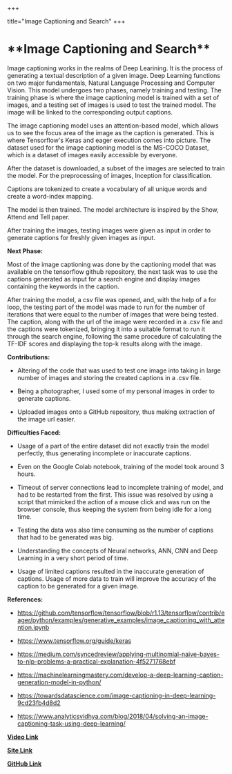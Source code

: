 +++

title="Image Captioning and Search"
+++

<h1>**Image Captioning and Search**</h1>
<body>

Image captioning works in the realms of Deep Learining. It is the process of generating a textual description of a given image. Deep Learning functions on two major fundamentals, Natural Language Processing and Computer Vision.
This model undergoes two phases, namely training and testing. The training phase is where the image captioning model is trained with a set of images, and a testing set of images is used to test the trained model.
The image will be linked to the corresponding output captions.

The image captioning model uses an attention-based model, which allows us to see the focus area of the image as the caption is generated.
This is where Tensorflow's Keras and eager execution comes into picture. The dataset used for the image captioning model is the MS-COCO Dataset, which is a dataset of images easily accessible by everyone.

After the dataset is downloaded, a subset of the images are selected to train the model. For the preprocessing of images, Inception for classification.

Captions are tokenized to create a vocabulary of all unique words and create a word-index mapping.

The model is then trained. The model architecture is inspired by the Show, Attend and Tell paper.

After training the images, testing images were given as input in order to generate captions for freshly given images as input.



**Next Phase:**

Most of the image captioning was done by the captioning model that was available on the tensorflow github repository, the next task was to use the captions generated as input for a search engine and display images containing the keywords in the caption.

After training the model, a csv file was opened, and, with the help of a for loop, the testing part of the model was made to run for the number of iterations that were equal to the number of images that were being tested.
The caption, along with the url of the image were recorded in a .csv file and the captions were tokenized, bringing it into a suitable format to run it through the search engine, following the same procedure of calculating the TF-IDF scores and displaying the top-k results along with the image.



**Contributions:**

* Altering of the code that was used to test one image into taking in large number of images and storing the created captions in a .csv file.

* Being a photographer, I used some of my personal images in order to generate captions.

* Uploaded images onto a GitHub repository, thus making extraction of the image url easier.



**Difficulties Faced:**

* Usage of a part of the entire dataset did not exactly train the model perfectly, thus generating incomplete or inaccurate captions.

* Even on the Google Colab notebook, training of the model took around 3 hours.

* Timeout of server connections lead to incomplete training of model, and had to be restarted from the first.
  This issue was resolved by using a script that mimicked the action of a mouse click and was run on the browser console, thus keeping the system from being idle for a long time.
  
* Testing the data was also time consuming as the number of captions that had to be generated was big.

* Understanding the concepts of Neural networks, ANN, CNN and Deep Learning in a very short period of time.

* Usage of limited captions resulted in the inaccurate generation of captions. Usage of more data to train will improve the accuracy of the caption to be generated for a given image.



**References:**

* https://github.com/tensorflow/tensorflow/blob/r1.13/tensorflow/contrib/eager/python/examples/generative_examples/image_captioning_with_attention.ipynb

* https://www.tensorflow.org/guide/keras

* https://medium.com/syncedreview/applying-multinomial-naive-bayes-to-nlp-problems-a-practical-explanation-4f5271768ebf

* https://machinelearningmastery.com/develop-a-deep-learning-caption-generation-model-in-python/

* https://towardsdatascience.com/image-captioning-in-deep-learning-9cd23fb4d8d2

* https://www.analyticsvidhya.com/blog/2018/04/solving-an-image-captioning-task-using-deep-learning/

**[Video Link](https://youtu.be/MXC41mWMOWY)**

**[Site Link](https://90d58afb.ngrok.io)**

**[GitHub Link](https://github.com/milindkulgod/DataMiningFall19)**



